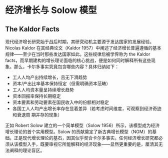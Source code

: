 # 经济增长与 Solow 模型



## The Kaldor Facts



现代经济增长研究始于战后时期，其研究动机主要源于发达国家的发展经验。Nicolas Kaldor 在其经典论文（Kaldor 1957）中阐述了经济增长普遍遵循的基本规律——至少在当时那些发达国家如此。这些规律后被学界称为 the Kaldor facts，而早期建构的增长理论面临的核心挑战，便是如何同时解释所有这些现象。那么，卡尔多事实究竟包含哪些内容？具体归纳如下：

- 工人人均产出持续增长，且无下滑趋势
- 资本/产出比率基本保持恒定（但需明确资本范畴）
- 工人人均资本量呈持续增长趋势
- 资本回报率保持长期稳定
- 资本要素和劳动要素在国民收入中的份额相对稳定
- 各国工人人均产出增长率存在显着差异（若考虑时间维度，可观察到经济奇迹和衰退周 期并存的现象）

正如 Robert Solow 建立的一个简单模型（Solow 1956）所示，该模型成为经济增长理论的首个实用模型。Solow 的贡献奠定了新古典增长模型（NGM）的基础，正是现代增长理论的基石，因其似乎契合卡尔多事实。任何经济增长研究都必须从该模型入手，既要审视它所能解释的经济现象——显然更重要的是，厘清其无法阐释的理论盲区。
